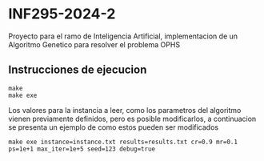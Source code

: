 # INF295-2024-2
Proyecto para el ramo de Inteligencia Artificial, implementacion de un Algoritmo Genetico para resolver el problema OPHS

## Instrucciones de ejecucion
```
make
make exe
```
Los valores para la instancia a leer, como los parametros del algoritmo vienen previamente definidos, pero es posible modificarlos, a continuacion se presenta un ejemplo de como estos pueden ser modificados
```
make exe instance=instance.txt results=results.txt cr=0.9 mr=0.1 ps=1e+1 max_iter=1e+5 seed=123 debug=true
```
